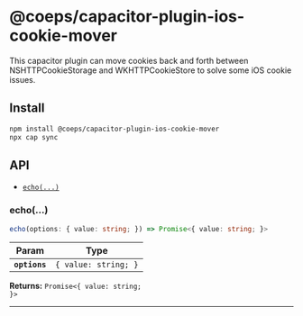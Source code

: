 # @coeps/capacitor-plugin-ios-cookie-mover

This capacitor plugin can move cookies back and forth between NSHTTPCookieStorage and WKHTTPCookieStore to solve some iOS cookie issues.

## Install

```bash
npm install @coeps/capacitor-plugin-ios-cookie-mover
npx cap sync
```

## API

<docgen-index>

* [`echo(...)`](#echo)

</docgen-index>

<docgen-api>
<!--Update the source file JSDoc comments and rerun docgen to update the docs below-->

### echo(...)

```typescript
echo(options: { value: string; }) => Promise<{ value: string; }>
```

| Param         | Type                            |
| ------------- | ------------------------------- |
| **`options`** | <code>{ value: string; }</code> |

**Returns:** <code>Promise&lt;{ value: string; }&gt;</code>

--------------------

</docgen-api>
